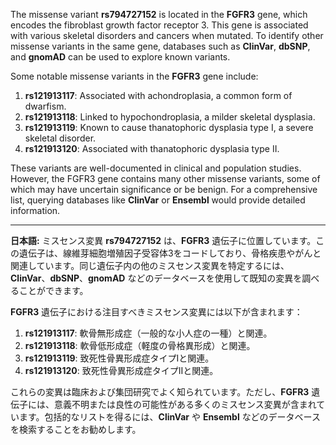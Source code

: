 The missense variant **rs794727152** is located in the **FGFR3** gene, which encodes the fibroblast growth factor receptor 3. This gene is associated with various skeletal disorders and cancers when mutated. To identify other missense variants in the same gene, databases such as **ClinVar**, **dbSNP**, and **gnomAD** can be used to explore known variants.

Some notable missense variants in the **FGFR3** gene include:

1. **rs121913117**: Associated with achondroplasia, a common form of dwarfism.
2. **rs121913118**: Linked to hypochondroplasia, a milder skeletal dysplasia.
3. **rs121913119**: Known to cause thanatophoric dysplasia type I, a severe skeletal disorder.
4. **rs121913120**: Associated with thanatophoric dysplasia type II.

These variants are well-documented in clinical and population studies. However, the FGFR3 gene contains many other missense variants, some of which may have uncertain significance or be benign. For a comprehensive list, querying databases like **ClinVar** or **Ensembl** would provide detailed information.

---

**日本語:**
ミスセンス変異 **rs794727152** は、**FGFR3** 遺伝子に位置しています。この遺伝子は、線維芽細胞増殖因子受容体3をコードしており、骨格疾患やがんと関連しています。同じ遺伝子内の他のミスセンス変異を特定するには、**ClinVar**、**dbSNP**、**gnomAD** などのデータベースを使用して既知の変異を調べることができます。

**FGFR3** 遺伝子における注目すべきミスセンス変異には以下が含まれます：
1. **rs121913117**: 軟骨無形成症（一般的な小人症の一種）と関連。
2. **rs121913118**: 軟骨低形成症（軽度の骨格異形成）と関連。
3. **rs121913119**: 致死性骨異形成症タイプIと関連。
4. **rs121913120**: 致死性骨異形成症タイプIIと関連。

これらの変異は臨床および集団研究でよく知られています。ただし、**FGFR3** 遺伝子には、意義不明または良性の可能性がある多くのミスセンス変異が含まれています。包括的なリストを得るには、**ClinVar** や **Ensembl** などのデータベースを検索することをお勧めします。